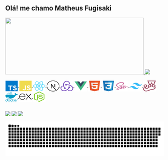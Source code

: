 ## Olá! me chamo Matheus Fugisaki
 <div>
  <a href="https://github.com/fugisakimatheus">
  <img height="180em" width="440px" src="https://github-readme-stats.vercel.app/api?username=fugisakimatheus&show_icons=true&theme=material-palenight&include_all_commits=true&count_private=true"/>
  <img height="180em" src="https://github-readme-stats.vercel.app/api/top-langs/?username=fugisakimatheus&layout=compact&langs_count=7&theme=material-palenight"/>
</div>
 
<div style="display: inline_block"><br>
  <img label="Typescript" align="center" alt="Fugisaki-Ts" height="34" width="40" src="https://raw.githubusercontent.com/devicons/devicon/master/icons/typescript/typescript-plain.svg">
  <img label="Javascript" align="center" alt="Fugisaki-Js" height="34" width="40" src="https://raw.githubusercontent.com/devicons/devicon/master/icons/javascript/javascript-plain.svg">
  <img label="React" align="center" alt="Fugisaki-React" height="34" width="40" src="https://raw.githubusercontent.com/devicons/devicon/master/icons/react/react-original.svg">
  <img label="Next.js" align="center" alt="Fugisaki-Next" height="34" width="40" src="https://raw.githubusercontent.com/devicons/devicon/master/icons/nextjs/nextjs-line.svg">
  <img label="Redux" align="center" alt="Fugisaki-Redux" height="34" width="40" src="https://raw.githubusercontent.com/devicons/devicon/master/icons/redux/redux-original.svg">
  <img label="Vue.js" align="center" alt="Fugisaki-Vue" height="34" width="40" src="https://raw.githubusercontent.com/devicons/devicon/master/icons/vuejs/vuejs-original.svg">
  <img label="HTML" align="center" alt="Fugisaki-HTML" height="34" width="40" src="https://raw.githubusercontent.com/devicons/devicon/master/icons/html5/html5-original.svg">
  <img label="CSS" align="center" alt="Fugisaki-CSS" height="34" width="40" src="https://raw.githubusercontent.com/devicons/devicon/master/icons/css3/css3-original.svg">
  <img label="SASS" align="center" alt="Fugisaki-SASS" height="34" width="40" src="https://raw.githubusercontent.com/devicons/devicon/master/icons/sass/sass-original.svg">
  <img label="Tailwind" align="center" alt="Fugisaki-Tailwind" height="34" width="40" src="https://raw.githubusercontent.com/devicons/devicon/master/icons/tailwindcss/tailwindcss-plain.svg">
  <img label="Jest" align="center" alt="Fugisaki-Jest" height="34" width="40" src="https://raw.githubusercontent.com/devicons/devicon/master/icons/jest/jest-plain.svg">
  <img label="Docker" align="center" alt="Fugisaki-Docker" height="34" width="40" src="https://raw.githubusercontent.com/devicons/devicon/master/icons/docker/docker-plain-wordmark.svg">
  <img label="Express" align="center" alt="Fugisaki-Express" height="34" width="40" src="https://raw.githubusercontent.com/devicons/devicon/master/icons/express/express-original.svg" />
  <img label="Node.js" align="center" alt="Fugisaki-Node" height="34" width="40" src="https://raw.githubusercontent.com/devicons/devicon/master/icons/nodejs/nodejs-plain.svg" />
</div>
  
  ##
 
<div>
  <a label="Instagram" href="https://www.instagram.com/matheusfugisaki" target="_blank"><img src="https://img.shields.io/badge/-Instagram-%23E4405F?style=for-the-badge&logo=instagram&logoColor=white" target="_blank"></a>
  <a label="GMail" href = "mailto:matheusfugisaki@gmail.com"><img src="https://img.shields.io/badge/-Gmail-%23333?style=for-the-badge&logo=gmail&logoColor=white" target="_blank"></a>
  <a label="LinkedIn" href="https://www.linkedin.com/in/matheus-fugisaki/" target="_blank"><img src="https://img.shields.io/badge/-LinkedIn-%230077B5?style=for-the-badge&logo=linkedin&logoColor=white" target="_blank"></a> 
 
  ![Snake animation](https://github.com/fugisakimatheus/fugisakimatheus/blob/output/github-contribution-grid-snake.svg)
 
</div>
